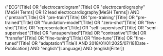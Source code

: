 
("ECG"[Title] OR "electrocardiogram"[Title] OR "electrocardiography"[MeSH Terms] OR 12 lead electrocardiography[MeSH Terms]) AND ("pretrain"[Title] OR "pre-train"[Title] OR "pre-training"[Title] OR "pre-trained"[Title] OR "foundation-model"[Title] OR "zero-shot"[Title] OR "few-shot"[Title] OR "representation"[Title] OR "self-supervised"[Title] OR "semi-supervised"[Title] OR "unsupervised"[Title] OR "contrastive"[Title] OR "transfer"[Title] OR "fine-tuning"[Title] OR "fine-tune"[Title] OR "fine-tuned"[Title] OR "adaptation"[Title]) AND 2018/01/01:2025/07/18[Date - Publication] AND "english"[Language] AND (english[Filter])